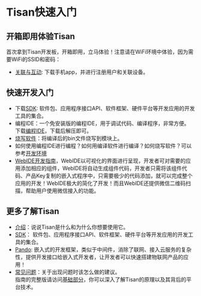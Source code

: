# Tisan快速入门  
  

## 开箱即用体验Tisan  
首次拿到Tisan开发板，开箱即用，立马体验！注意请在WiFi环境中体验，因为需要WiFi的SSID和密码： 
 
- [关联与互动](Guide/app_dev.md): 下载手机app，并进行注册用户和关联设备。  
  
## 快速开发入门  
- 下载[SDK](): 软件包、应用程序接口API、软件框架、硬件平台等开发应用的开发工具的集合。  
- 编程IDE：一个免安装版的编程IDE，用于调试代码、编译程序，非常方便。  
  下载[编程IDE](http://pan.baidu.com/s/1qW9VpX6)，下载后解压即可。
- [烧写软件](http://pan.baidu.com/s/1bnyk36n)：将编译后的bin文件烧写到模块上。  
- 如何使用编程IDE进行编程？如何用编译软件进行编译？如何烧写软件？可以参考[开发环境](environment.md)   
- [WebIDE开发指南](web-ide.md)，WebIDE以可视化的界面进行呈现，开发者可对需要的应用添加相应的组件，WebIDE将自动生成组件代码，开发者只需将该组件代码、产品Key复制的嵌入式程序中，只需要极少的代码添加，就可以完成整个应用的开发！WebIDE极大的简化了开发！而且WebIDE还提供微信二维码扫描，帮助用户使用微信接入的功能。  


   

## 更多了解Tisan  

- [介绍](Guide/Introduction.md)：说说Tisan是什么和为什么你想要使用它。  
- [SDK]()： 软件包、应用程序接口API、软件框架、硬件平台等开发应用的开发工具的集合。  
- [Pando](firmware.md): 嵌入式的开发框架，类似于中间件，消除了联网、接入云服务的复杂性，提供开发接口给嵌入式开发者，让开发者可以快速搭建物联网产品的应用！   
- [常见问题](Guide/Troubleshooting.md)：关于出现问题时该怎么做的建议。  
指南的完整版请访问[基础部分]()，你可以深入了解Tisan的原理以及其背后的平台技术。  







